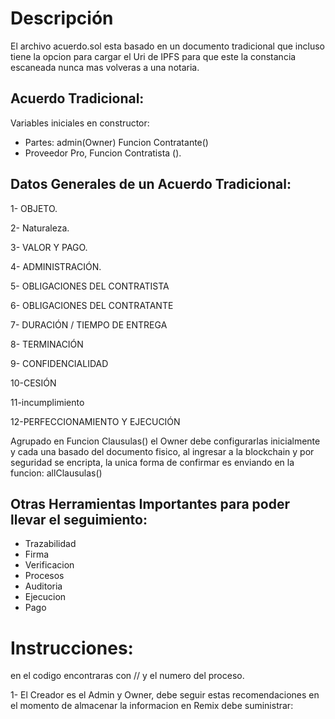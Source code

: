 # Descripción
El archivo acuerdo.sol esta basado en un documento tradicional que incluso tiene la opcion para cargar el Uri de IPFS para que este la constancia escaneada nunca mas volveras a una notaria.

## Acuerdo Tradicional:
Variables iniciales en constructor:

- Partes: admin(Owner) Funcion Contratante()
- Proveedor Pro, Funcion Contratista ().

## Datos Generales de un Acuerdo Tradicional:
1- OBJETO.

2- Naturaleza.

3- VALOR Y PAGO.

4- ADMINISTRACIÓN.

5- OBLIGACIONES DEL CONTRATISTA

6- OBLIGACIONES DEL CONTRATANTE

7- DURACIÓN / TIEMPO DE ENTREGA

8- TERMINACIÓN

9- CONFIDENCIALIDAD

10-CESIÓN

11-incumplimiento

12-PERFECCIONAMIENTO Y EJECUCIÓN

Agrupado en Funcion Clausulas() el Owner debe configurarlas inicialmente y cada una basado del documento fisico, al ingresar a la blockchain y por seguridad se encripta, la unica forma de confirmar es enviando en la funcion: allClausulas() 

## Otras Herramientas Importantes para poder llevar el seguimiento:
- Trazabilidad
- Firma
- Verificacion
- Procesos
- Auditoria
- Ejecucion
- Pago

# Instrucciones:
en el codigo encontraras con // y el numero del proceso.

1- El Creador es el Admin y Owner, debe seguir estas recomendaciones en el momento de almacenar la informacion en Remix debe suministrar: 
